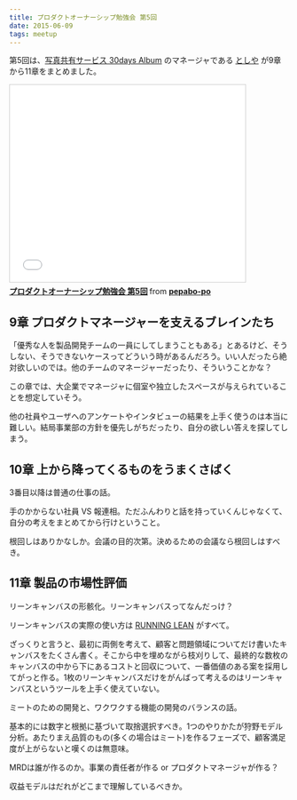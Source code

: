 ```yaml
---
title: プロダクトオーナーシップ勉強会 第5回
date: 2015-06-09
tags: meetup
---
```

第5回は、[写真共有サービス 30days Album](https://30d.jp/) のマネージャである [としや](https://twitter.com/hogemoge) が9章から11章をまとめました。

<iframe src="//www.slideshare.net/slideshow/embed_code/key/lH7vsqonKcnLME" width="425" height="355" frameborder="0" marginwidth="0" marginheight="0" scrolling="no" style="border:1px solid #CCC; border-width:1px; margin-bottom:5px; max-width: 100%;" allowfullscreen> </iframe> <div style="margin-bottom:5px"> <strong> <a href="//www.slideshare.net/pepabo-po/5-50796849" title="プロダクトオーナーシップ勉強会 第5回" target="_blank">プロダクトオーナーシップ勉強会 第5回</a> </strong> from <strong><a href="//www.slideshare.net/pepabo-po" target="_blank">pepabo-po</a></strong> </div>

## 9章 プロダクトマネージャーを支えるブレインたち

「優秀な人を製品開発チームの一員にしてしまうこともある」とあるけど、そうしない、そうできないケースってどういう時があるんだろう。いい人だったら絶対欲しいのでは。他のチームのマネージャーだったり、そういうことかな？

この章では、大企業でマネージャに個室や独立したスペースが与えられていることを想定していそう。

他の社員やユーザへのアンケートやインタビューの結果を上手く使うのは本当に難しい。結局事業部の方針を優先しがちだったり、自分の欲しい答えを探してしまう。

## 10章 上から降ってくるものをうまくさばく

3番目以降は普通の仕事の話。

手のかからない社員 VS 報連相。ただふんわりと話を持っていくんじゃなくて、自分の考えをまとめてから行けということ。

根回しはありかなしか。会議の目的次第。決めるための会議なら根回しはすべき。

## 11章 製品の市場性評価

リーンキャンバスの形骸化。リーンキャンバスってなんだっけ？

リーンキャンバスの実際の使い方は [RUNNING LEAN](http://www.amazon.co.jp/gp/product/4873115914/ref=as_li_ss_il?ie=UTF8&camp=247&creative=7399&creativeASIN=4873115914&linkCode=as2&tag=shucreamnet-22) がすべて。

ざっくりと言うと、最初に両側を考えて、顧客と問題領域についてだけ書いたキャンバスをたくさん書く。そこから中を埋めながら枝刈りして、最終的な数枚のキャンバスの中から下にあるコストと回収について、一番価値のある案を採用してがっと作る。1枚のリーンキャンバスだけをがんばって考えるのはリーンキャンバスというツールを上手く使えていない。

ミートのための開発と、ワクワクする機能の開発のバランスの話。

基本的には数字と根拠に基づいて取捨選択すべき。1つのやりかたが狩野モデル分析。あたりまえ品質のもの(多くの場合はミート)を作るフェーズで、顧客満足度が上がらないと嘆くのは無意味。

MRDは誰が作るのか。事業の責任者が作る or プロダクトマネージャが作る？

収益モデルはだれがどこまで理解しているべきか。
